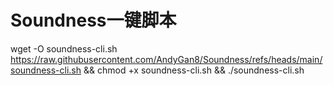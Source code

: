# Soundness一键脚本

wget -O soundness-cli.sh https://raw.githubusercontent.com/AndyGan8/Soundness/refs/heads/main/soundness-cli.sh && chmod +x soundness-cli.sh && ./soundness-cli.sh

